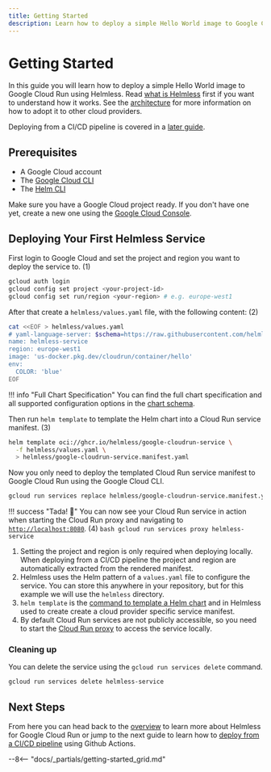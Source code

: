 ```yaml
---
title: Getting Started
description: Learn how to deploy a simple Hello World image to Google Cloud Run using Helmless.
---
```


# Getting Started

In this guide you will learn how to deploy a simple Hello World image to Google Cloud Run using Helmless. Read [what is Helmless](../what-is-helmless.md) first if you want to understand how it works. See the [architecture](../architecture.md) for more information on how to adopt it to other cloud providers.

Deploying from a CI/CD pipeline is covered in a [later guide](./ci-cd.md).

## Prerequisites

- A Google Cloud account
- The [Google Cloud CLI](https://cloud.google.com/sdk/docs/install)
- The [Helm CLI](https://helm.sh/docs/intro/install/)

Make sure you have a Google Cloud project ready. If you don't have one yet, create a new one using the [Google Cloud Console](https://console.cloud.google.com/projectcreate).

## Deploying Your First Helmless Service

<div class="annotate" markdown>
First login to Google Cloud and set the project and region you want to deploy the service to. (1)

```sh
gcloud auth login
gcloud config set project <your-project-id>
gcloud config set run/region <your-region> # e.g. europe-west1
```

After that create a `helmless/values.yaml` file, with the following content: (2)

```bash
cat <<EOF > helmless/values.yaml
# yaml-language-server: $schema=https://raw.githubusercontent.com/helmless/helmless/main/charts/cloudrun/service/values.schema.json
name: helmless-service
region: europe-west1
image: 'us-docker.pkg.dev/cloudrun/container/hello'
env:
  COLOR: 'blue'
EOF
```

!!! info "Full Chart Specification"
    You can find the full chart specification and all supported configuration options in the [chart schema](./schema.md).

Then run `helm template` to template the Helm chart into a Cloud Run service manifest. (3)

```bash
helm template oci://ghcr.io/helmless/google-cloudrun-service \
  -f helmless/values.yaml \
  > helmless/google-cloudrun-service.manifest.yaml
```

Now you only need to deploy the templated Cloud Run service manifest to Google Cloud Run using the Google Cloud CLI.

```bash
gcloud run services replace helmless/google-cloudrun-service.manifest.yaml
```

!!! success "Tada! 🥳"
    You can now see your Cloud Run service in action when starting the Cloud Run proxy and navigating to [`http://localhost:8080`](http://localhost:8080). (4)
    ```bash
    gcloud run services proxy helmless-service
    ```
</div>

1.   Setting the project and region is only required when deploying locally. When deploying from a CI/CD pipeline the project and region are automatically extracted from the rendered manifest.
2.   Helmless uses the Helm pattern of a `values.yaml` file to configure the service. You can store this anywhere in your repository, but for this example we will use the `helmless` directory.
3.   `helm template` is the [command to template a Helm chart](https://helm.sh/docs/helm/helm_template/) and in Helmless used to create create a cloud provider specific service manifest.
4.   By default Cloud Run services are not publicly accessible, so you need to start the [Cloud Run proxy](https://cloud.google.com/run/docs/authenticating/developers) to access the service locally.


### Cleaning up

You can delete the service using the `gcloud run services delete` command.

```sh
gcloud run services delete helmless-service
```

## Next Steps

From here you can head back to the [overview](../what-is-helmless.md) to learn more about Helmless for Google Cloud Run or jump to the next guide to learn how to [deploy from a CI/CD pipeline](./ci-cd.md) using Github Actions.


--8<-- "docs/_partials/getting-started_grid.md"

[chart]: https://github.com/helmless/google-cloudrun-chart
